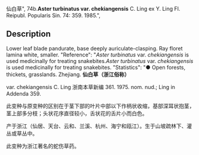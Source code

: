 仙白草",
74b.**Aster turbinatus var. chekiangensis** C. Ling ex Y. Ling Fl. Reipubl. Popularis Sin. 74: 359. 1985.",

## Description
Lower leaf blade pandurate, base deeply auriculate-clasping. Ray floret lamina white, smaller.
  "Reference": "*Aster turbinatus* var. *chekiangensis* is used medicinally for treating snakebites.*Aster turbinatus* var. *chekiangensis* is used medicinally for treating snakebites.
  "Statistics": "● Open forests, thickets, grasslands. Zhejiang.
**仙白草（浙江俗称）**

var. chekiangensis C. Ling 浙南本草新编 361. 1975. nom. nud.; Ling in Addenda 359.

此变种与原变种的区别在于茎下部的叶片中部以下作柄状收缩，基部深耳状抱茎，茎上部多分枝；头状花序直径较小，舌状花的舌片小而白色。

产于浙江（仙居、天台、云和、兰溪、杭州、海宁和瓯江）。生于山坡疏林下、灌丛或草丛中。

此变种为浙江著名的蛇伤草药。
